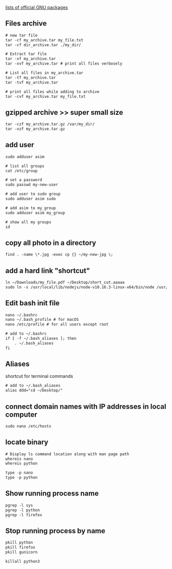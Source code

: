[lists of official GNU packages](http://www.gnu.org/manual/manual.html)


## Files archive
```txt
# new tar file
tar -cf my_archive.tar my_file.txt
tar -cf dir_archive.tar ./my_dir/

# Extract tar file
tar -xf my_archive.tar
tar -xvf my_archive.tar # print all files verbosely

# List all files in my_archive.tar
tar -tf my_archive.tar
tar -tvf my_archive.tar

# print all files while adding to archive
tar -cvf my_archive.tar my_file.txt 
```


## gzipped archive >> super small size
```txt
tar -czf my_archive.tar.gz /var/my_dir/
tar -xzf my_archive.tar.gz
```



## add user
```txt
sudo adduser asim

# list all groups
cat /etc/group

# set a password
sudo passwd my-new-user

# add user to sudo group
sudo adduser asim sudo

# add asim to my_group
sudo adduser asim my_group

# show all my groups
id
```



## copy all photo in a directory
```txt
find . -name \*.jpg -exec cp {} ~/my-new-jpg \;
```



## add a hard link "shortcut"
```txt
ln ~/Downloads/my_file.pdf ~/Desktop/short_cut.aaaaa
sudo ln -s /usr/local/lib/nodejs/node-v10.16.3-linux-x64/bin/node /usr/bin/node
```



## Edit bash init file
```txt
nano ~/.bashrc
nano ~/.bash_profile # for macOS
nano /etc/profile # for all users except root
```


```txt
# add to ~/.bashrc
if [ -f ~/.bash_aliases ]; then
    . ~/.bash_aliases
fi
```



## Aliases 
shortcut for terminal commands
```txt
# add to ~/.bash_aliases
alias ddd="cd ~/Desktop/"
```


## connect domain names with IP addresses in local computer 
```txt
sudo nano /etc/hosts
```

## locate binary
```txt
# Display ls command location along with man page path
whereis nano
whereis python

type -p nano
type -p python
```


## Show running process name
```txt
pgrep -l sys
pgrep -l python
pgrep -l firefox
```


## Stop running process by name
```txt
pkill python
pkill firefox
pkill gunicorn

killall python3
```